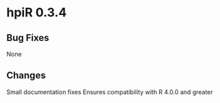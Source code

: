 # hpiR 0.3.4

## Bug Fixes

None

## Changes

Small documentation fixes
Ensures compatibility with R 4.0.0 and greater

